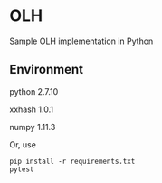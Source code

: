 # OLH
Sample OLH implementation in Python
## Environment
python 2.7.10

xxhash 1.0.1

numpy 1.11.3

Or, use
```
pip install -r requirements.txt
pytest
```
